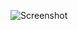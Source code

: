 ![Screenshot](https://raw.githubusercontent.com/Cryakl/Ultimate-RAT-Collection/refs/heads/main/RatonRAT/RatonRAT%201.0.0%20Fixed/Screenshot.png)
